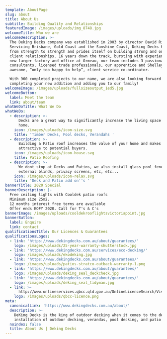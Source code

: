 ```yaml
---
template: AboutPage
slug: about
title: About Us
subtitle: Building Quality and Relationships
featuredImage: /images/uploads/img_8748.jpg
welcomeTitle: Who we are
welcomeDescription: >-
  The Deking Decks company was established in 2003 by director David Rider.
  Servicing Brisbane, Gold Coast and the Sunshine Coast, Deking Decks has grown
  from strength to strength and prides itself on building strong and ongoing
  client relationships. 16 years down the track, bursting with experience and a
  new larger factory and office at Ormeau, our team includes 3 passionate design
  consultants, licensed trade professionals, our apprentice and Shelley our
  awesome, “only too happy to help“, client service co-ordinator.

  With 960 completed projects to our name, we are also looking forward to
  completing your new addition and adding you to our family!
welcomeImage: /images/uploads/fullsizeoutput_1ed5.jpg
welcomeButton:
  label: Meet the team
  link: about/team
whatWeDoTitle: What We Do
whatWeDo:
  - description: >-
      Decks are a great way to significantly increase the living space of your
      home.
    icon: /images/uploads/icon-size.svg
    title: 'Timber Decks, Pool decks, Verandahs '
  - description: >-
      Building a Patio roof increases the value of your home and makes it more
      attractive to potential buyers.
    icon: /images/uploads/icon-house.svg
    title: Patio Roofing
  - description: >-
      We dont stop at Decks and Patios, we also install glass pool fencing,
      external blinds, privacy screens, etc, etc...
    icon: /images/uploads/icon-relax.svg
    title: 'Deck and Patio add on''s '
bannerTitle: 2020 Special
bannerDescription: |-
  Free ceiling lights with Cooldek patio roofs
  Minimum size 25m2.
  12 months interest free terms are available
  Offer ends EOFY 2020. Call for T's & C's
bannerImage: /images/uploads/cooldekrooflightsvictoriapoint.jpg
bannerButton:
  label: Enquire
  link: contact
qualificationsTitle: Our Licences & Guarantees
qualificationsLogos:
  - link: 'https://www.dekingdecks.com.au/about/guarantees/'
    logo: /images/uploads/25-year-warranty-shutterstock.jpg
  - link: 'https://www.dekingdecks.com.au/services/eco-decking/'
    logo: /images/uploads/ekodeking.jpg
  - link: 'https://www.dekingdecks.com.au/about/guarantees/'
    logo: /images/uploads/patios-stratco-outback-warranty-1.png
  - link: 'https://www.dekingdecks.com.au/about/guarantees/'
    logo: /images/uploads/deking_seal_deckcheck.jpg
  - link: 'https://www.dekingdecks.com.au/about/guarantees/'
    logo: /images/uploads/deking_seal_tidyman.jpg
  - link: >-
      http://www.onlineservices.qbcc.qld.gov.au/OnlineLicenceSearch/VisualElements/ShowDetailResultContent.aspx?LicNO=1042297&licCat=LIC&name=&firstName=&searchType=Contractor&FromPage=SearchContr
    logo: /images/uploads/qbcc-licence.png
meta:
  canonicalLink: 'https://www.dekingdecks.com.au/about/'
  description: >-
    DeKing Decks is the king of outdoor decking when it comes to the design and
    installation of outdoor decking, verandas, pool decking, and patio roofing.
  noindex: false
  title: About Us | Deking Decks
---
```


